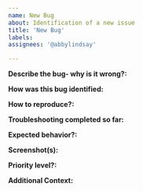 ```yaml
---
name: New Bug
about: Identification of a new issue
title: 'New Bug'
labels: 
assignees: '@abbylindsay'

---
```


**Describe the bug- why is it wrong?:**
<!-- A clear and concise description of what you/the participant is seeing and why it is a problem. -->

**How was this bug identified:**
<!-- Who saw it? What was the context? -->

**How to reproduce?:**
<!-- If no instructions, you MUST provide an explaination as to why not. -->

**Troubleshooting completed so far:**
<!-- What has been done thus far to resolve/investigate the bug? -->

**Expected behavior?:**
<!-- Be descriptive: what should be happening? Provide examples if possible. -->

**Screenshot(s):**
<!-- Show the bug. -->

**Priority level?:**
<!-- 1- a V&V will not be run for this issue alone. 2- Want to have 3- Causing minor impact to study/participant 4- Causing big impact to study/participant 5- BAD BAD BAD -->

**Additional Context:**
<!-- The more info the better -->
